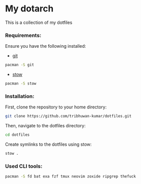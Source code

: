 # My dotarch
This is a collection of my dotfiles

### Requirements:

Ensure you have the following installed:
- [git](https://git-scm.com/)

```bash
pacman -S git
```

- [stow](https://www.gnu.org/software/stow/)

```bash
pacman -S stow
```

### Installation:

First, clone the repository to your home directory:

```bash
git clone https://github.com/tribhuwan-kumar/dotfiles.git
```

Then, navigate to the dotfiles directory:

```bash
cd dotfiles
```

Create symlinks to the dotfiles using stow:

```bash
stow .
```

### Used CLI tools:
```bash
pacman -S fd bat exa fzf tmux neovim zoxide ripgrep thefuck 
```


